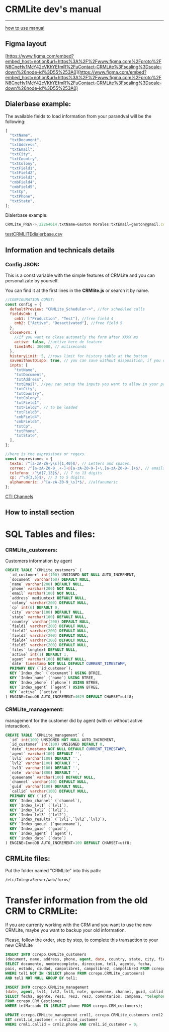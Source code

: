# CRMLite dev's manual

---

[how to use manual](https://www.notion.so/How-to-use-CRMLite-0b3741ef947e46d2a7e6b575647161a7)

## Figma layout

[https://www.figma.com/embed?embed_host=notion&url=https%3A%2F%2Fwww.figma.com%2Fproto%2FN8CneHv1McY42cVKhYEfmR%2FuContact-CRMLite%3Fscaling%3Dscale-down%26node-id%3D55%253A0](https://www.figma.com/embed?embed_host=notion&url=https%3A%2F%2Fwww.figma.com%2Fproto%2FN8CneHv1McY42cVKhYEfmR%2FuContact-CRMLite%3Fscaling%3Dscale-down%26node-id%3D55%253A0)

## Dialerbase example:

The available fields to load information from your parandval will be the following:

```jsx
[
  "txtName",
  "txtDocument",
  "txtAddress",
  "txtEmail",
  "txtCity",
  "txtCountry",
  "txtColony",
  "txtField1",
  "txtField2",
  "txtField3",
  "cmbField4",
  "cmbField5",
  "txtCp",
  "txtPhone",
  "txtState",
];
```

Dialerbase example:

```jsx
CRMLite_PREV->;22264614;txtName=Gaston Morales:txtEmail=gaston@gmail.com;;9999;4004
```

[testCRMLITEdialerbase.csv](examplecsv/testCRMLITEdialerbase.csv)

## Information and technicals details

### Config JSON:

This is a const variable with the simple features of CRMLite and you can personalizate by yourself.

You can find it at the first lines in the **CRMlite.js** or search it by name.

```jsx
//CONFIGURATION CONST:
const config = {
  defaultPreview: "CRMLite_Scheduler->", //for scheduled calls
  fieldsCmb: {
    cmb1: ["Production", "Test"], //free field 4
    cmb2: ["Active", "Desactivated"], //free field 5
  },
  closeForm: {
    //if you want to close automatly the form after XXXX ms
    active: false, //active here de feature
    timeInMs: 300000, // miliseconds
  },
  historyLimit: 5, //rows limit for history table at the bottom
  saveWithoutDispo: true, // you can save without disposition, if you dont have an active interaction already
  inpts: [
    "txtName",
    "txtDocument",
    "txtAddress",
    "txtEmail", //you can setup the inputs you want to allow in your parandvalues
    "txtCity",
    "txtCountry",
    "txtColony",
    "txtField1",
    "txtField2", // to be loaded
    "txtField3",
    "cmbField4",
    "cmbField5",
    "txtCp",
    "txtPhone",
    "txtState",
  ],
};
```

```jsx
//here is the expressions or regexs.
const expresiones = {
  texto: /^[a-zA-ZÀ-ÿ\s]{1,40}$/, // Letters and spaces.
  correo: /^[a-zA-Z0-9_.+-]+@[a-zA-Z0-9-]+\.[a-zA-Z0-9-.]+$/, // emails
  telefono: /^\d{7,13}$/, // 7 to 13 digits
  cp: /^\d{3,5}$/, // 3 to 5 digits.
  alphanumeric: /^[a-zA-Z0-9_\s]*$/, //alfanumeric
};
```

[CTI Channels](https://www.notion.so/2342923ccfde4f17bf16a9bf6f2ba3ba)

## H**ow to install section**

# SQL Tables and files:

### CRMLite_customers:

Customers information by agent

```sql
CREATE TABLE `CRMLite_customers` (
  `id_customer` int(100) UNSIGNED NOT NULL AUTO_INCREMENT,
  `document` varchar(60) DEFAULT NULL,
  `name` varchar(200) DEFAULT NULL,
  `phone` varchar(200) NOT NULL,
  `email` varchar(100) NOT NULL,
  `address` mediumtext DEFAULT NULL,
  `colony` varchar(200) DEFAULT NULL,
  `cp` int(6) DEFAULT 0,
  `city` varchar(100) DEFAULT NULL,
  `state` varchar(100) DEFAULT NULL,
  `country` varchar(200) DEFAULT NULL,
  `field1` varchar(200) DEFAULT NULL,
  `field2` varchar(200) DEFAULT NULL,
  `field3` varchar(200) DEFAULT NULL,
  `field4` varchar(200) DEFAULT NULL,
  `field5` varchar(200) DEFAULT NULL,
  `files` longtext DEFAULT NULL,
  `active` int(1) DEFAULT 1,
  `agent` varchar(100) DEFAULT NULL,
  `date` timestamp NOT NULL DEFAULT CURRENT_TIMESTAMP,
  PRIMARY KEY (`id_customer`),
  KEY `Index_doc` (`document`) USING BTREE,
  KEY `Index_name` (`name`) USING BTREE,
  KEY `Index_phone` (`phone`) USING BTREE,
  KEY `Index_agent` (`agent`) USING BTREE,
  KEY `active` (`active`)
) ENGINE=InnoDB AUTO_INCREMENT=4629 DEFAULT CHARSET=utf8;
```

### CRMLite_management:

management for the customer did by agent (with or without active interaction).

```sql
CREATE TABLE `CRMLite_management` (
  `id` int(100) UNSIGNED NOT NULL AUTO_INCREMENT,
  `id_customer` int(100) UNSIGNED DEFAULT 0,
  `date` timestamp NOT NULL DEFAULT CURRENT_TIMESTAMP,
  `agent` varchar(100) DEFAULT '',
  `lvl1` varchar(100) DEFAULT '',
  `lvl2` varchar(100) DEFAULT '',
  `lvl3` varchar(100) DEFAULT '',
  `note` varchar(800) DEFAULT '',
  `queuename` varchar(100) DEFAULT NULL,
  `channel` varchar(40) DEFAULT NULL,
  `guid` varchar(100) DEFAULT NULL,
  `callid` varchar(100) DEFAULT NULL,
  PRIMARY KEY (`id`),
  KEY `Index_channel` (`channel`),
  KEY `Index_lvl1` (`lvl1`),
  KEY `Index_lvl2` (`lvl2`),
  KEY `Index_lvl3` (`lvl2`),
  KEY `Index_results` (`lvl1`,`lvl2`,`lvl3`),
  KEY `Index_queue` (`queuename`),
  KEY `Index_guid` (`guid`),
  KEY `Index_agent` (`agent`),
  KEY `index_date` (`date`)
) ENGINE=InnoDB AUTO_INCREMENT=109 DEFAULT CHARSET=utf8;
```

## CRMLite files:

Put the folder named "CRMLite" into this path:

```bash
/etc/IntegraServer/web/forms/
```

# Transfer information from the old CRM to CRMLite:

If you are currenty working with the CRM and you want to use the new CRMLite, maybe you want to backup your old information.

Please, follow the order, step by step, to complete this transaction to your new CRMLite

```sql
INSERT INTO ccrepo.CRMLite_customers
(document, name, address, phone, agent, date, country, state, city, field1, field2, field3 )
SELECT documento, nombrecompleto, direccion, tel1, agente, fecha,
pais, estado, ciudad, campolibre1, campolibre2, campolibre3 FROM ccrepo.CRM_Clientes
WHERE tel1 NOT IN (SELECT phone FROM ccrepo.CRMLite_customers)
AND tel1 NOT NULL GROUP BY tel1;
```

```sql
INSERT INTO ccrepo.CRMLite_management
(date, agent, lvl1, lvl2, lvl3, note, queuename, channel, guid, callid)
SELECT fecha, agente, res1, res2, res3, comentarios, campana, "telephony", guid, telMarcado
FROM ccrepo.CRM_Gestiones
WHERE telMarcado IN (SELECT phone FROM ccrepo.CRM_customers);
```

```sql
UPDATE ccrepo.CRMLite_management crml1, ccrepo.CRMLite_customers crml2
SET crml1.id_customer = crml2.id_customer
WHERE crml1.callid = crml2.phone AND crml1.id_customer = 0;
```
